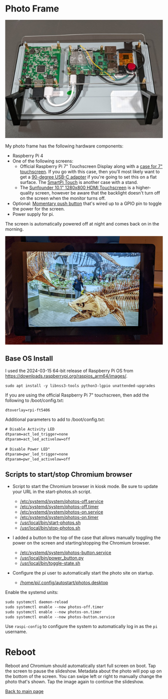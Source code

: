 # Photo Frame

![Photo Frame Back](../screenshots/photoframe-back.jpg?raw=1)

My photo frame has the following hardware components:

- Raspberry Pi 4
- One of the following screens:
  - Official Raspberry Pi 7" Touchscreen Display along with a
    [case for 7" touchscreen](https://thepihut.com/products/raspberry-pi-official-7-touchscreen-case).
    If you go with this case, then you'll most likely want to get a
    [90-degree USB-C adapter](https://thepihut.com/products/usb-c-angle-adapter) if you're going
    to set this on a flat surface. The [SmartPi Touch](https://www.sparkfun.com/products/14059) is
    another case with a stand.
  - The
    [Sunfounder 10.1" 1280x800 HDMI Touchscreen](https://www.sunfounder.com/products/10inch-touchscreen-for-raspberrypi)
    is a higher-quality screen, however be aware that the backlight doesn't turn off on the
    screen when the monitor turns off.
- Optional: [Momentary push button](https://www.adafruit.com/product/1445) that's wired
  up to a GPIO pin to toggle the power for the screen.
- Power supply for pi.

The screen is automatically powered off at night and comes back on in the morning.

![Photo Frame Front](../screenshots/photoframe-front.jpg?raw=1)

## Base OS Install

I used the 2024-03-15 64-bit release of Raspberry Pi OS from
https://downloads.raspberrypi.org/raspios_arm64/images/.

    sudo apt install -y libnss3-tools python3-lgpio unattended-upgrades

If you are using the official Raspberry Pi 7" touchscreen, then
add the following to /boot/config.txt:

    dtoverlay=rpi-ft5406

Additional parameters to add to /boot/config.txt:

    # Disable Activity LED
    dtparam=act_led_trigger=none
    dtparam=act_led_activelow=off

    # Disable Power LED"
    dtparam=pwr_led_trigger=none
    dtparam=pwr_led_activelow=off

## Scripts to start/stop Chromium browser

- Script to start the Chromium browser in kiosk mode. Be sure to update your URL in the
  start-photos.sh script.
  - [/etc/systemd/system/photos-off.service](etc/systemd/system/photos-off.service)
  - [/etc/systemd/system/photos-off.timer](etc/systemd/system/photos-off.timer)
  - [/etc/systemd/system/photos-on.service](etc/systemd/system/photos-on.service)
  - [/etc/systemd/system/photos-on.timer](etc/systemd/system/photos-on.timer)
  - [/usr/local/bin/start-photos.sh](usr/local/bin/start-photos.sh)
  - [/usr/local/bin/stop-photos.sh](usr/local/bin/stop-photos.sh)

- I added a button to the top of the case that allows manually toggling the power on the screen
  and starting/stopping the Chromium browser.
  - [/etc/systemd/system/photos-button.service](etc/systemd/system/photos-button.service)
  - [/usr/local/bin/power_button.py](usr/local/bin/power_button.py)
  - [/usr/local/bin/toggle-state.sh](usr/local/bin/toggle-state.sh)

- Configure the pi user to automatically start the photo site on startup.
  - [/home/pi/.config/autostart/photos.desktop](home/pi/.config/autostart/photos.desktop)


Enable the systemd units:

    sudo systemctl daemon-reload
    sudo systemctl enable --now photos-off.timer
    sudo systemctl enable --now photos-on.timer
    sudo systemctl enable --now photos-button.service

Use `raspi-config` to configure the system to automatically log in as the
`pi` username.

# Reboot

Reboot and Chromium should automatically start full screen on boot. Tap the screen to pause the
slideshow. Metadata about the photo will pop up on the bottom of the screen. You can swipe left
or right to manually change the photo that's shown. Tap the image again to continue the slideshow.

[Back to main page](../README.md)
